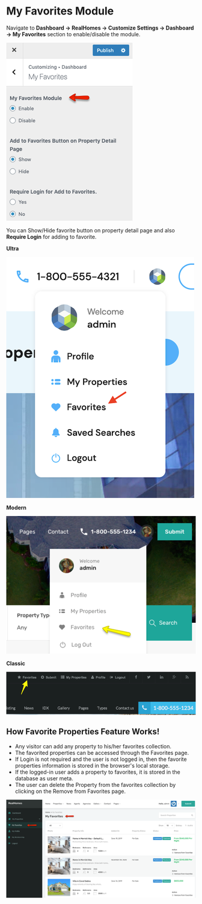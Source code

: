 # My Favorites Module

Navigate to **Dashboard → RealHomes → Customize Settings → Dashboard → My Favorites** section to enable/disable the module. 

![RealHomes Documentation](images/member-pages/favorites-main-section.png)

You can Show/Hide favorite button on property detail page and also **Require Login** for adding to favorite.

**Ultra**

![RealHomes Favorties Ultra](images/member-pages/favorites-front-end-ultra.png)

**Modern**

![RealHomes Favorties Modern](images/member-pages/favorites-front-end-mod.png)

**Classic**

![RealHomes Favorties Classic](images/member-pages/favorites-front-end.png)

## How Favorite Properties Feature Works!

- Any visitor can add any property to his/her favorites collection.
- The favorited properties can be accessed through the Favorites page.
- If Login is not required and the user is not logged in, then the favorite properties information is stored in the browser's local storage.
- If the logged-in user adds a property to favorites, it is stored in the database as user meta.
- The user can delete the Property from the favorites collection by clicking on the Remove from Favorites page.

![RealHomes Documentation](images/member-pages/favorites-section-front-end.png)